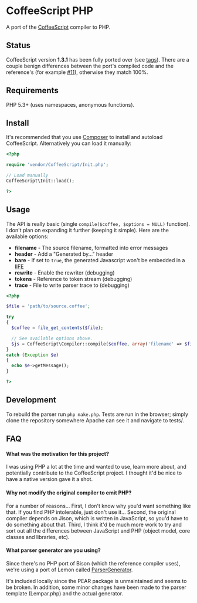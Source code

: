 # CoffeeScript PHP

A port of the [CoffeeScript](http://coffeescript.org/)
compiler to PHP.

## Status

CoffeeScript version **1.3.1** has been fully ported over (see
[tags](http://github.com/alxlit/coffeescript-php/tags)). There are a couple
benign differences between the port's compiled code and the reference's (for
example [#11](https://github.com/alxlit/coffeescript-php/issues/11)), otherwise
they match 100%.

## Requirements

PHP 5.3+ (uses namespaces, anonymous functions).

## Install

It's recommended that you use [Composer](http://getcomposer.org) to install
and autoload CoffeeScript. Alternatively you can load it manually:

```php
<?php

require 'vendor/CoffeeScript/Init.php';

// Load manually
CoffeeScript\Init::load();

?>
```

## Usage

The API is really basic (single `compile($coffee, $options = NULL)` function).
I don't plan on expanding it further (keeping it simple). Here are the available
options:

  * **filename** - The source filename, formatted into error messages
  * **header** - Add a "Generated by..." header
  * **bare** - If set to ```true```, the generated Javascript won't be embedded in a [IIFE](http://benalman.com/news/2010/11/immediately-invoked-function-expression/)
  * **rewrite** - Enable the rewriter (debugging)
  * **tokens** - Reference to token stream (debugging)
  * **trace** - File to write parser trace to (debugging)

```php
<?php

$file = 'path/to/source.coffee';

try
{
  $coffee = file_get_contents($file);

  // See available options above.
  $js = CoffeeScript\Compiler::compile($coffee, array('filename' => $file));
}
catch (Exception $e)
{
  echo $e->getMessage();
}

?>
```

## Development

To rebuild the parser run `php make.php`. Tests are run in the browser; simply
clone the repository somewhere Apache can see it and navigate to tests/.

## FAQ

#### What was the motivation for this project?

I was using PHP a lot at the time and wanted to use, learn more about, and
potentially contribute to the CoffeeScript project. I thought it'd be nice to
have a native version gave it a shot.

#### Why not modify the original compiler to emit PHP?

For a number of reasons... First, I don't know why you'd want something like
that. If you find PHP intolerable, just don't use it... Second, the original
compiler depends on Jison, which is written in JavaScript, so you'd have to do
something about that. Third, I think it'd be much more work to try and sort out
all the differences between JavaScript and PHP (object model, core classes
and libraries, etc).

#### What parser generator are you using?

Since there's no PHP port of Bison (which the reference compiler uses), we're
using a port of Lemon called [ParserGenerator](http://pear.php.net/package/PHP_ParserGenerator).

It's included locally since the PEAR package is unmaintained and seems to be
broken. In addition, some minor changes have been made to the parser template 
(Lempar.php) and the actual generator.

